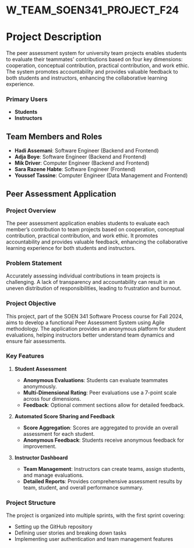 # W_TEAM_SOEN341_PROJECT_F24

# Project Description

The peer assessment system for university team projects enables students to evaluate their teammates' contributions based on four key dimensions: cooperation, conceptual contribution, practical contribution, and work ethic. The system promotes accountability and provides valuable feedback to both students and instructors, enhancing the collaborative learning experience.

### Primary Users

- **Students**
- **Instructors**

## Team Members and Roles

- **Hadi Assemani**: Software Engineer (Backend and Frontend)
- **Adja Boye**: Software Engineer (Backend and Frontend)
- **Mik Driver**: Computer Engineer (Backend and Frontend)
- **Sara Razene Habte**: Software Engineer (Frontend)
- **Youssef Tassine**: Computer Engineer (Data Management and Frontend)

## Peer Assessment Application

### Project Overview
The peer assessment application enables students to evaluate each member’s contribution to team projects based on cooperation, conceptual contribution, practical contribution, and work ethic. It promotes accountability and provides valuable feedback, enhancing the collaborative learning experience for both students and instructors.

### Problem Statement
Accurately assessing individual contributions in team projects is challenging. A lack of transparency and accountability can result in an uneven distribution of responsibilities, leading to frustration and burnout.

### Project Objective
This project, part of the SOEN 341 Software Process course for Fall 2024, aims to develop a functional Peer Assessment System using Agile methodology. The application provides an anonymous platform for student evaluations, helping instructors better understand team dynamics and ensure fair assessments.

### Key Features

1. **Student Assessment**
   - **Anonymous Evaluations**: Students can evaluate teammates anonymously.
   - **Multi-Dimensional Rating**: Peer evaluations use a 7-point scale across four dimensions.
   - **Feedback**: Optional comment sections allow for detailed feedback.

2. **Automated Score Sharing and Feedback**
   - **Score Aggregation**: Scores are aggregated to provide an overall assessment for each student.
   - **Anonymous Feedback**: Students receive anonymous feedback for improvement.

3. **Instructor Dashboard**
   - **Team Management**: Instructors can create teams, assign students, and manage evaluations.
   - **Detailed Reports**: Provides comprehensive assessment results by team, student, and overall performance summary.

### Project Structure
The project is organized into multiple sprints, with the first sprint covering:

- Setting up the GitHub repository
- Defining user stories and breaking down tasks
- Implementing user authentication and team management features
